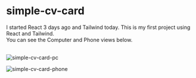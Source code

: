 # simple-cv-card
I started React 3 days ago and Tailwind today. This is my first project using React and Tailwind. <br>
You can see the Computer and Phone views below. <br> <br>

![simple-cv-card-pc](https://github.com/MetinKb/simple-cv-card/assets/114526516/4f833498-72c4-4cea-8131-85d33f3aa784)


![simple-cv-card-phone](https://github.com/MetinKb/simple-cv-card/assets/114526516/69a713e6-5072-4b57-a730-e2faadaf9f2e)
